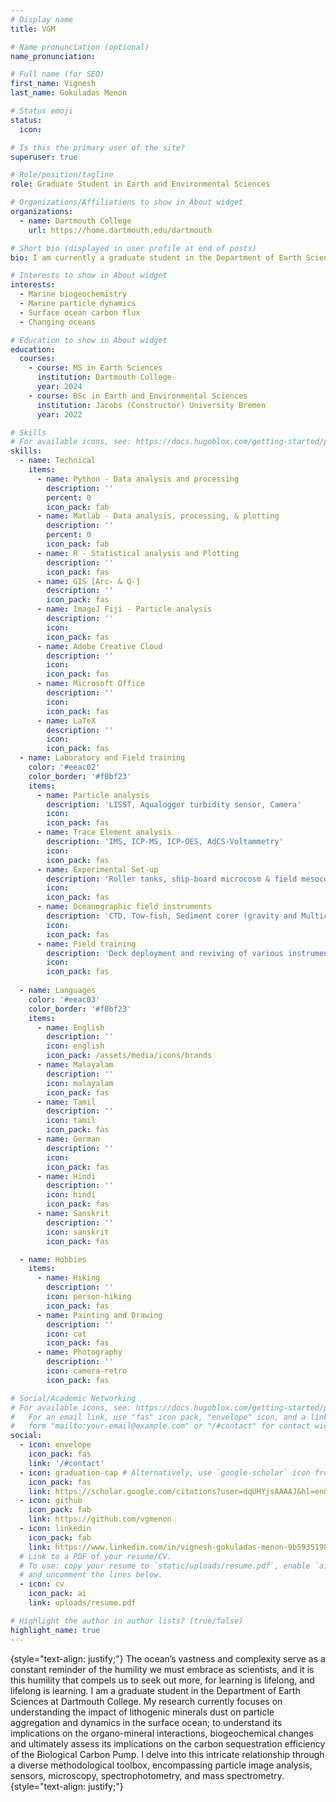 ```yaml
---
# Display name
title: VGM

# Name pronunciation (optional)
name_pronunciation: 

# Full name (for SEO)
first_name: Vignesh
last_name: Gokuladas Menon

# Status emoji
status:
  icon: 

# Is this the primary user of the site?
superuser: true

# Role/position/tagline
role: Graduate Student in Earth and Environmental Sciences

# Organizations/Affiliations to show in About widget
organizations:
  - name: Dartmouth College
    url: https://home.dartmouth.edu/dartmouth

# Short bio (displayed in user profile at end of posts)
bio: I am currently a graduate student in the Department of Earth Sciences at Dartmouth College. My research currently focuses on understanding the impact of lithogenic minerals dust on particle aggregation and dynamics in the surface ocean; to understand its implications on the organo-mineral interactions, biogeochemical changes (specifically the role of heterotrophic bacteria in forming these aggregates) and ultimately assess its implications on the carbon sequestration efficiency of the Biological Carbon Pump. I delve into this intricate relationship through a diverse methodological toolbox, encompassing particle image analysis, sensors, microscopy, spectrophotometry, and mass spectrometry.

# Interests to show in About widget
interests:
  - Marine biogeochemistry
  - Marine particle dynamics
  - Surface ocean carbon flux
  - Changing oceans

# Education to show in About widget
education:
  courses:
    - course: MS in Earth Sciences
      institution: Dartmouth College
      year: 2024
    - course: BSc in Earth and Environmental Sciences
      institution: Jacobs (Constructor) University Bremen
      year: 2022

# Skills
# For available icons, see: https://docs.hugoblox.com/getting-started/page-builder/#icons
skills:
  - name: Technical
    items:
      - name: Python - Data analysis and processing
        description: ''
        percent: 0
        icon_pack: fab
      - name: Matlab - Data analysis, processing, & plotting
        description: ''
        percent: 0
        icon_pack: fab
      - name: R - Statistical analysis and Plotting
        description: ''
        icon_pack: fas
      - name: GIS [Arc- & Q-]
        description: ''
        icon_pack: fas
      - name: ImageJ Fiji - Particle analysis
        description: ''
        icon: 
        icon_pack: fas
      - name: Adobe Creative Cloud
        description: ''
        icon:
        icon_pack: fas
      - name: Microsoft Office
        description: ''
        icon: 
        icon_pack: fas
      - name: LaTeX
        description: ''
        icon: 
        icon_pack: fas
  - name: Laboratory and Field training
    color: '#eeac02'
    color_border: '#f0bf23'
    items:
      - name: Particle analysis
        description: 'LISST, Aqualogger turbidity sensor, Camera'
        icon: 
        icon_pack: fas
      - name: Trace Element analysis 
        description: 'IMS, ICP-MS, ICP-OES, AdCS-Voltammetry'
        icon: 
        icon_pack: fas
      - name: Experimental Set-up 
        description: 'Roller tanks, ship-board microcosm & field mesocosm experiments, Settling column and particle camera, Gust/Benthic Chamber, and Water column simulator'
        icon: 
        icon_pack: fas
      - name: Oceanographic field instruments
        description: 'CTD, Tow-fish, Sediment corer (gravity and Multicorer), plankton net, turbidity sensor and fluorometer, Multibeam and echosounders '
        icon: 
        icon_pack: fas
      - name: Field training
        description: 'Deck deployment and reviving of various instruments, drone and photogrammetry, pre-cruise planning and preparation.'
        icon: 
        icon_pack: fas
        
  - name: Languages
    color: '#eeac03'
    color_border: '#f0bf23'
    items:
      - name: English
        description: ''
        icon: english
        icon_pack: /assets/media/icons/brands
      - name: Malayalam
        description: ''
        icon: malayalam
        icon_pack: fas
      - name: Tamil
        description: ''
        icon: tamil
        icon_pack: fas
      - name: German
        description: ''
        icon: 
        icon_pack: fas
      - name: Hindi
        description: ''
        icon: hindi
        icon_pack: fas
      - name: Sanskrit
        description: ''
        icon: sanskrit
        icon_pack: fas

  - name: Hobbies
    items:
      - name: Hiking
        description: ''
        icon: person-hiking
        icon_pack: fas
      - name: Painting and Drawing
        description: ''
        icon: cat
        icon_pack: fas
      - name: Photography
        description: ''
        icon: camera-retro
        icon_pack: fas

# Social/Academic Networking
# For available icons, see: https://docs.hugoblox.com/getting-started/page-builder/#icons
#   For an email link, use "fas" icon pack, "envelope" icon, and a link in the
#   form "mailto:your-email@example.com" or "/#contact" for contact widget.
social:
  - icon: envelope
    icon_pack: fas
    link: '/#contact'
  - icon: graduation-cap # Alternatively, use `google-scholar` icon from `ai` icon pack
    icon_pack: fas
    link: https://scholar.google.com/citations?user=dqUHYjsAAAAJ&hl=en&inst=3404029378192158848
  - icon: github
    icon_pack: fab
    link: https://github.com/vgmenon
  - icon: linkedin
    icon_pack: fab
    link: https://www.linkedin.com/in/vignesh-gokuladas-menon-9b5935198/
  # Link to a PDF of your resume/CV.
  # To use: copy your resume to `static/uploads/resume.pdf`, enable `ai` icons in `params.yaml`,
  # and uncomment the lines below.
  - icon: cv
    icon_pack: ai
    link: uploads/resume.pdf

# Highlight the author in author lists? (true/false)
highlight_name: true
---
```


{style="text-align: justify;"}
The ocean’s vastness and complexity serve as a constant reminder of the humility we must embrace as scientists, and it is this humility that compels us to seek out more, for learning is lifelong, and lifelong is learning. I am a graduate student in the Department of Earth Sciences at Dartmouth College. My research currently focuses on understanding the impact of lithogenic minerals dust on particle aggregation and dynamics in the surface ocean; to understand its implications on the organo-mineral interactions, biogeochemical changes  and ultimately assess its implications on the carbon sequestration efficiency of the Biological Carbon Pump. I delve into this intricate relationship through a diverse methodological toolbox, encompassing particle image analysis, sensors, microscopy, spectrophotometry, and mass spectrometry.
{style="text-align: justify;"}
